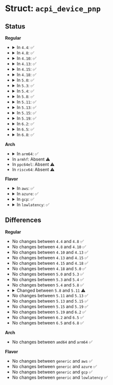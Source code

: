 # Struct: <code>acpi_device_pnp</code>

## Status
<b>Regular</b>
<ul>
<li>
<details>
<summary>In <code>4.4</code>: ✅</summary>

```c
struct acpi_device_pnp {
    acpi_bus_id bus_id;
    struct acpi_pnp_type type;
    acpi_bus_address bus_address;
    char *unique_id;
    struct list_head ids;
    acpi_device_name device_name;
    acpi_device_class device_class;
    union acpi_object *str_obj;
};
```
</details>
</li>
<li>
<details>
<summary>In <code>4.8</code>: ✅</summary>

```c
struct acpi_device_pnp {
    acpi_bus_id bus_id;
    struct acpi_pnp_type type;
    acpi_bus_address bus_address;
    char *unique_id;
    struct list_head ids;
    acpi_device_name device_name;
    acpi_device_class device_class;
    union acpi_object *str_obj;
};
```
</details>
</li>
<li>
<details>
<summary>In <code>4.10</code>: ✅</summary>

```c
struct acpi_device_pnp {
    acpi_bus_id bus_id;
    struct acpi_pnp_type type;
    acpi_bus_address bus_address;
    char *unique_id;
    struct list_head ids;
    acpi_device_name device_name;
    acpi_device_class device_class;
    union acpi_object *str_obj;
};
```
</details>
</li>
<li>
<details>
<summary>In <code>4.13</code>: ✅</summary>

```c
struct acpi_device_pnp {
    acpi_bus_id bus_id;
    struct acpi_pnp_type type;
    acpi_bus_address bus_address;
    char *unique_id;
    struct list_head ids;
    acpi_device_name device_name;
    acpi_device_class device_class;
    union acpi_object *str_obj;
};
```
</details>
</li>
<li>
<details>
<summary>In <code>4.15</code>: ✅</summary>

```c
struct acpi_device_pnp {
    acpi_bus_id bus_id;
    struct acpi_pnp_type type;
    acpi_bus_address bus_address;
    char *unique_id;
    struct list_head ids;
    acpi_device_name device_name;
    acpi_device_class device_class;
    union acpi_object *str_obj;
};
```
</details>
</li>
<li>
<details>
<summary>In <code>4.18</code>: ✅</summary>

```c
struct acpi_device_pnp {
    acpi_bus_id bus_id;
    struct acpi_pnp_type type;
    acpi_bus_address bus_address;
    char *unique_id;
    struct list_head ids;
    acpi_device_name device_name;
    acpi_device_class device_class;
    union acpi_object *str_obj;
};
```
</details>
</li>
<li>
<details>
<summary>In <code>5.0</code>: ✅</summary>

```c
struct acpi_device_pnp {
    acpi_bus_id bus_id;
    struct acpi_pnp_type type;
    acpi_bus_address bus_address;
    char *unique_id;
    struct list_head ids;
    acpi_device_name device_name;
    acpi_device_class device_class;
    union acpi_object *str_obj;
};
```
</details>
</li>
<li>
<details>
<summary>In <code>5.3</code>: ✅</summary>

```c
struct acpi_device_pnp {
    acpi_bus_id bus_id;
    struct acpi_pnp_type type;
    acpi_bus_address bus_address;
    char *unique_id;
    struct list_head ids;
    acpi_device_name device_name;
    acpi_device_class device_class;
    union acpi_object *str_obj;
};
```
</details>
</li>
<li>
<details>
<summary>In <code>5.4</code>: ✅</summary>

```c
struct acpi_device_pnp {
    acpi_bus_id bus_id;
    struct acpi_pnp_type type;
    acpi_bus_address bus_address;
    char *unique_id;
    struct list_head ids;
    acpi_device_name device_name;
    acpi_device_class device_class;
    union acpi_object *str_obj;
};
```
</details>
</li>
<li>
<details>
<summary>In <code>5.8</code>: ✅</summary>

```c
struct acpi_device_pnp {
    acpi_bus_id bus_id;
    struct acpi_pnp_type type;
    acpi_bus_address bus_address;
    char *unique_id;
    struct list_head ids;
    acpi_device_name device_name;
    acpi_device_class device_class;
    union acpi_object *str_obj;
};
```
</details>
</li>
<li>
<details>
<summary>In <code>5.11</code>: ✅</summary>

```c
struct acpi_device_pnp {
    acpi_bus_id bus_id;
    int instance_no;
    struct acpi_pnp_type type;
    acpi_bus_address bus_address;
    char *unique_id;
    struct list_head ids;
    acpi_device_name device_name;
    acpi_device_class device_class;
    union acpi_object *str_obj;
};
```
</details>
</li>
<li>
<details>
<summary>In <code>5.13</code>: ✅</summary>

```c
struct acpi_device_pnp {
    acpi_bus_id bus_id;
    int instance_no;
    struct acpi_pnp_type type;
    acpi_bus_address bus_address;
    char *unique_id;
    struct list_head ids;
    acpi_device_name device_name;
    acpi_device_class device_class;
    union acpi_object *str_obj;
};
```
</details>
</li>
<li>
<details>
<summary>In <code>5.15</code>: ✅</summary>

```c
struct acpi_device_pnp {
    acpi_bus_id bus_id;
    int instance_no;
    struct acpi_pnp_type type;
    acpi_bus_address bus_address;
    char *unique_id;
    struct list_head ids;
    acpi_device_name device_name;
    acpi_device_class device_class;
    union acpi_object *str_obj;
};
```
</details>
</li>
<li>
<details>
<summary>In <code>5.19</code>: ✅</summary>

```c
struct acpi_device_pnp {
    acpi_bus_id bus_id;
    int instance_no;
    struct acpi_pnp_type type;
    acpi_bus_address bus_address;
    char *unique_id;
    struct list_head ids;
    acpi_device_name device_name;
    acpi_device_class device_class;
    union acpi_object *str_obj;
};
```
</details>
</li>
<li>
<details>
<summary>In <code>6.2</code>: ✅</summary>

```c
struct acpi_device_pnp {
    acpi_bus_id bus_id;
    int instance_no;
    struct acpi_pnp_type type;
    acpi_bus_address bus_address;
    char *unique_id;
    struct list_head ids;
    acpi_device_name device_name;
    acpi_device_class device_class;
    union acpi_object *str_obj;
};
```
</details>
</li>
<li>
<details>
<summary>In <code>6.5</code>: ✅</summary>

```c
struct acpi_device_pnp {
    acpi_bus_id bus_id;
    int instance_no;
    struct acpi_pnp_type type;
    acpi_bus_address bus_address;
    char *unique_id;
    struct list_head ids;
    acpi_device_name device_name;
    acpi_device_class device_class;
    union acpi_object *str_obj;
};
```
</details>
</li>
<li>
<details>
<summary>In <code>6.8</code>: ✅</summary>

```c
struct acpi_device_pnp {
    acpi_bus_id bus_id;
    int instance_no;
    struct acpi_pnp_type type;
    acpi_bus_address bus_address;
    char *unique_id;
    struct list_head ids;
    acpi_device_name device_name;
    acpi_device_class device_class;
    union acpi_object *str_obj;
};
```
</details>
</li>
</ul>
<b>Arch</b>
<ul>
<li>
<details>
<summary>In <code>arm64</code>: ✅</summary>

```c
struct acpi_device_pnp {
    acpi_bus_id bus_id;
    struct acpi_pnp_type type;
    acpi_bus_address bus_address;
    char *unique_id;
    struct list_head ids;
    acpi_device_name device_name;
    acpi_device_class device_class;
    union acpi_object *str_obj;
};
```
</details>
</li>
<li>
In <code>armhf</code>: Absent ⚠️
</li>
<li>
In <code>ppc64el</code>: Absent ⚠️
</li>
<li>
In <code>riscv64</code>: Absent ⚠️
</li>
</ul>
<b>Flavor</b>
<ul>
<li>
<details>
<summary>In <code>aws</code>: ✅</summary>

```c
struct acpi_device_pnp {
    acpi_bus_id bus_id;
    struct acpi_pnp_type type;
    acpi_bus_address bus_address;
    char *unique_id;
    struct list_head ids;
    acpi_device_name device_name;
    acpi_device_class device_class;
    union acpi_object *str_obj;
};
```
</details>
</li>
<li>
<details>
<summary>In <code>azure</code>: ✅</summary>

```c
struct acpi_device_pnp {
    acpi_bus_id bus_id;
    struct acpi_pnp_type type;
    acpi_bus_address bus_address;
    char *unique_id;
    struct list_head ids;
    acpi_device_name device_name;
    acpi_device_class device_class;
    union acpi_object *str_obj;
};
```
</details>
</li>
<li>
<details>
<summary>In <code>gcp</code>: ✅</summary>

```c
struct acpi_device_pnp {
    acpi_bus_id bus_id;
    struct acpi_pnp_type type;
    acpi_bus_address bus_address;
    char *unique_id;
    struct list_head ids;
    acpi_device_name device_name;
    acpi_device_class device_class;
    union acpi_object *str_obj;
};
```
</details>
</li>
<li>
<details>
<summary>In <code>lowlatency</code>: ✅</summary>

```c
struct acpi_device_pnp {
    acpi_bus_id bus_id;
    struct acpi_pnp_type type;
    acpi_bus_address bus_address;
    char *unique_id;
    struct list_head ids;
    acpi_device_name device_name;
    acpi_device_class device_class;
    union acpi_object *str_obj;
};
```
</details>
</li>
</ul>

## Differences
<b>Regular</b>
<ul>
<li>
No changes between <code>4.4</code> and <code>4.8</code> ✅
</li>
<li>
No changes between <code>4.8</code> and <code>4.10</code> ✅
</li>
<li>
No changes between <code>4.10</code> and <code>4.13</code> ✅
</li>
<li>
No changes between <code>4.13</code> and <code>4.15</code> ✅
</li>
<li>
No changes between <code>4.15</code> and <code>4.18</code> ✅
</li>
<li>
No changes between <code>4.18</code> and <code>5.0</code> ✅
</li>
<li>
No changes between <code>5.0</code> and <code>5.3</code> ✅
</li>
<li>
No changes between <code>5.3</code> and <code>5.4</code> ✅
</li>
<li>
No changes between <code>5.4</code> and <code>5.8</code> ✅
</li>
<li>
<details>
<summary>Changed between <code>5.8</code> and <code>5.11</code> ⚠️</summary>
<ul>
<li>
<b>Field added. </b>
<code>int instance_no</code>
</li>
</ul>
</details>
</li>
<li>
No changes between <code>5.11</code> and <code>5.13</code> ✅
</li>
<li>
No changes between <code>5.13</code> and <code>5.15</code> ✅
</li>
<li>
No changes between <code>5.15</code> and <code>5.19</code> ✅
</li>
<li>
No changes between <code>5.19</code> and <code>6.2</code> ✅
</li>
<li>
No changes between <code>6.2</code> and <code>6.5</code> ✅
</li>
<li>
No changes between <code>6.5</code> and <code>6.8</code> ✅
</li>
</ul>
<b>Arch</b>
<ul>
<li>
No changes between <code>amd64</code> and <code>arm64</code> ✅
</li>
</ul>
<b>Flavor</b>
<ul>
<li>
No changes between <code>generic</code> and <code>aws</code> ✅
</li>
<li>
No changes between <code>generic</code> and <code>azure</code> ✅
</li>
<li>
No changes between <code>generic</code> and <code>gcp</code> ✅
</li>
<li>
No changes between <code>generic</code> and <code>lowlatency</code> ✅
</li>
</ul>
